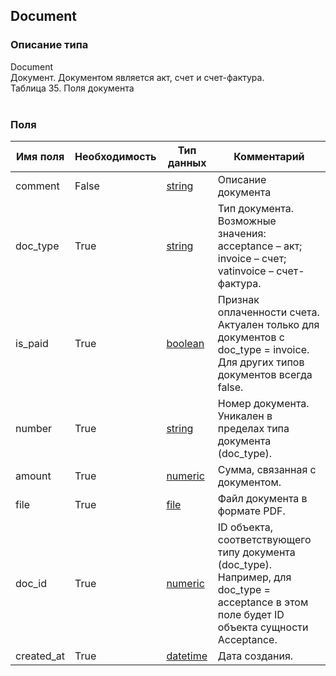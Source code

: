 
## Document

### Описание типа
Document<br/>Документ. Документом является акт, счет и счет-фактура. <br/>Таблица 35. Поля документа<br/><br/>
### Поля

| Имя поля | Необходимость | Тип данных | Комментарий |
|---|---|---|---|
|comment|False|[string](/docs/types/string.md)|Описание документа<br/>|
|doc_type|True|[string](/docs/types/string.md)|Тип документа.<br/>Возможные значения:<br/>acceptance – акт;<br/>invoice – счет;<br/>vatinvoice – счет-фактура.<br/>|
|is_paid|True|[boolean](/docs/types/boolean.md)|Признак оплаченности счета.<br/>Актуален только для документов с doc_type = invoice. Для других типов документов всегда false.<br/>|
|number|True|[string](/docs/types/string.md)|Номер документа. Уникален в пределах типа документа (doc_type).<br/>|
|amount|True|[numeric](/docs/types/numeric.md)|Сумма, связанная с документом.<br/>|
|file|True|[file](/docs/types/file.md)|Файл документа в формате PDF.<br/>|
|doc_id|True|[numeric](/docs/types/numeric.md)|ID объекта, соответствующего типу документа (doc_type). <br/>Например, для doc_type = acceptance в этом поле будет ID объекта сущности Acceptance.<br/>|
|created_at|True|[datetime](/docs/types/datetime.md)|Дата создания.<br/>|
